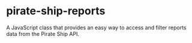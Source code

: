 # pirate-ship-reports
A JavaScript class that provides an easy way to access and filter reports data from the Pirate Ship API.
